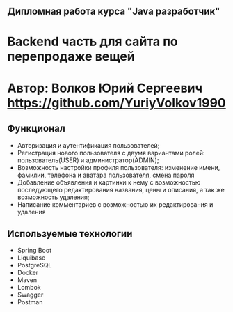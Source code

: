 ## Дипломная работа курса "Java разработчик"

# Backend часть для сайта по перепродаже вещей

# Автор: Волков Юрий Сергеевич https://github.com/YuriyVolkov1990

## Функционал
- Авторизация и аутентификация пользователей;
- Регистрация нового пользователя с двумя вариантами ролей: пользователь(USER) и администратор(ADMIN);
- Возможность настройки профиля пользователя: изменение имени, фамилии, телефона и аватара пользователя, смена пароля
- Добавление объявления и картинки к нему с возможностью последующего редактирования названия, цены и описания, а так же возможность удаления;
- Написание комментариев с возможностью их редактирования и удаления

## Используемые технологии

- Spring Boot
- Liquibase
- PostgreSQL
- Docker
- Maven
- Lombok
- Swagger
- Postman
